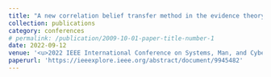 ```yaml
---
title: "A new correlation belief transfer method in the evidence theory"
collection: publications
category: conferences
# permalink: /publication/2009-10-01-paper-title-number-1
date: 2022-09-12
venue: '<u>2022 IEEE International Conference on Systems, Man, and Cybernetics (SMC)</u>'
paperurl: 'https://ieeexplore.ieee.org/abstract/document/9945482'
---
```

